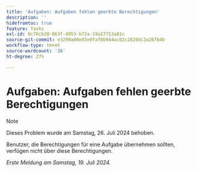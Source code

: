 ```yaml
---
title: 'Aufgaben: Aufgaben fehlen geerbte Berechtigungen'
description: ''
hidefromtoc: true
feature: Tasks
exl-id: 0c70cb20-863f-4953-b72a-19a27713a81c
source-git-commit: e3290a00e93e0faf6b944ac02c2820dc3a26fb4b
workflow-type: tm+mt
source-wordcount: '36'
ht-degree: 27%

---
```


# Aufgaben: Aufgaben fehlen geerbte Berechtigungen

>[!NOTE]
>
>Dieses Problem wurde am Samstag, 26. Juli 2024 behoben.

Benutzer, die Berechtigungen für eine Aufgabe übernehmen sollten, verfügen nicht über diese Berechtigungen.

_Erste Meldung am Samstag, 19. Juli 2024._
